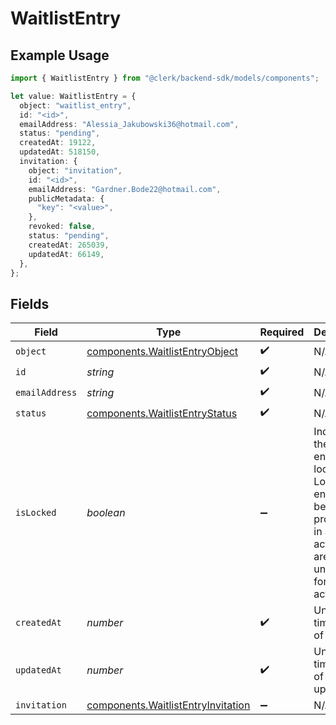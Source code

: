 # WaitlistEntry

## Example Usage

```typescript
import { WaitlistEntry } from "@clerk/backend-sdk/models/components";

let value: WaitlistEntry = {
  object: "waitlist_entry",
  id: "<id>",
  emailAddress: "Alessia_Jakubowski36@hotmail.com",
  status: "pending",
  createdAt: 19122,
  updatedAt: 518150,
  invitation: {
    object: "invitation",
    id: "<id>",
    emailAddress: "Gardner.Bode22@hotmail.com",
    publicMetadata: {
      "key": "<value>",
    },
    revoked: false,
    status: "pending",
    createdAt: 265039,
    updatedAt: 66149,
  },
};
```

## Fields

| Field                                                                                                                                   | Type                                                                                                                                    | Required                                                                                                                                | Description                                                                                                                             | Example                                                                                                                                 |
| --------------------------------------------------------------------------------------------------------------------------------------- | --------------------------------------------------------------------------------------------------------------------------------------- | --------------------------------------------------------------------------------------------------------------------------------------- | --------------------------------------------------------------------------------------------------------------------------------------- | --------------------------------------------------------------------------------------------------------------------------------------- |
| `object`                                                                                                                                | [components.WaitlistEntryObject](../../models/components/waitlistentryobject.md)                                                        | :heavy_check_mark:                                                                                                                      | N/A                                                                                                                                     |                                                                                                                                         |
| `id`                                                                                                                                    | *string*                                                                                                                                | :heavy_check_mark:                                                                                                                      | N/A                                                                                                                                     |                                                                                                                                         |
| `emailAddress`                                                                                                                          | *string*                                                                                                                                | :heavy_check_mark:                                                                                                                      | N/A                                                                                                                                     |                                                                                                                                         |
| `status`                                                                                                                                | [components.WaitlistEntryStatus](../../models/components/waitlistentrystatus.md)                                                        | :heavy_check_mark:                                                                                                                      | N/A                                                                                                                                     | pending                                                                                                                                 |
| `isLocked`                                                                                                                              | *boolean*                                                                                                                               | :heavy_minus_sign:                                                                                                                      | Indicates if the waitlist entry is locked. Locked entries are being processed in a batch action and are unavailable for other actions.<br/> |                                                                                                                                         |
| `createdAt`                                                                                                                             | *number*                                                                                                                                | :heavy_check_mark:                                                                                                                      | Unix timestamp of creation.<br/>                                                                                                        |                                                                                                                                         |
| `updatedAt`                                                                                                                             | *number*                                                                                                                                | :heavy_check_mark:                                                                                                                      | Unix timestamp of last update.<br/>                                                                                                     |                                                                                                                                         |
| `invitation`                                                                                                                            | [components.WaitlistEntryInvitation](../../models/components/waitlistentryinvitation.md)                                                | :heavy_minus_sign:                                                                                                                      | N/A                                                                                                                                     |                                                                                                                                         |